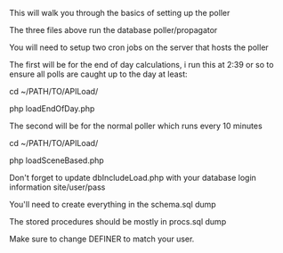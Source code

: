This will walk you through the basics of setting up the poller

The three files above run the database poller/propagator

You will need to setup two cron jobs on the server that hosts the poller

The first will be for the end of day calculations, i run this at 2:39 or so to ensure all polls are caught up to the day at least:

cd ~/PATH/TO/APILoad/

php loadEndOfDay.php


The second will be for the normal poller which runs every 10 minutes

cd ~/PATH/TO/APILoad/

php loadSceneBased.php



Don't forget to update dbIncludeLoad.php with your database login information site/user/pass

You'll need to create everything in the schema.sql dump

The stored procedures should be mostly in procs.sql dump

Make sure to change DEFINER to match your user.
